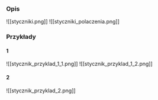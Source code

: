 ### Opis
![[styczniki.png]]
![[styczniki_polaczenia.png]]

### Przykłady
#### 1
![[stycznik_przyklad_1_1.png]]
![[stycznik_przyklad_1_2.png]]

#### 2
![[stycznik_przyklad_2.png]]
